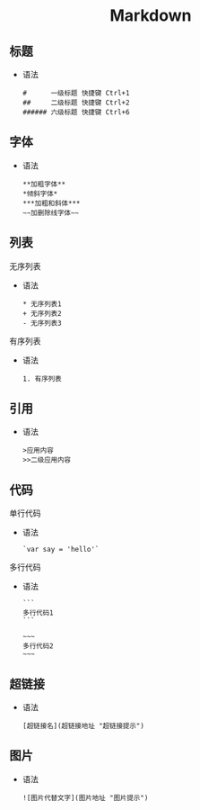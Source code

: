 <h1 align="center">Markdown</h1>

## 标题

- 语法
  ```
  #      一级标题 快捷键 Ctrl+1
  ##     二级标题 快捷键 Ctrl+2
  ###### 六级标题 快捷键 Ctrl+6
  ```

## 字体

- 语法
  ```
  **加粗字体**
  *倾斜字体*
  ***加粗和斜体***
  ~~加删除线字体~~
  ```

## 列表

无序列表

- 语法
  ```
  * 无序列表1
  + 无序列表2
  - 无序列表3
  ```

有序列表

- 语法
  ```
  1. 有序列表
  ```

## 引用

- 语法
  ```
  >应用内容
  >>二级应用内容
  ```

## 代码

单行代码

- 语法
  ```
  `var say = 'hello'`
  ```

多行代码

- 语法

  ````
  ​```
  多行代码1
  ```

  ~~~
  多行代码2
  ~~~
  ````

## 超链接

- 语法
  ```
  [超链接名](超链接地址 "超链接提示")
  ```

## 图片

- 语法
  ```
  ![图片代替文字](图片地址 "图片提示")
  ```
